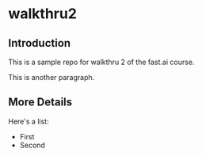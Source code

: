 # walkthru2

## Introduction
This is a sample repo for walkthru 2 of the fast.ai course.

This is another paragraph.

## More Details

Here's a list:

- First
- Second
